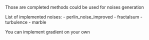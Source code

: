 Those are completed methods could be used for noises generation

List of implemented noises:
	- perlin_noise_improved
	- fractalsum
 	- turbulence
	- marble

You can implement gradient on your own
